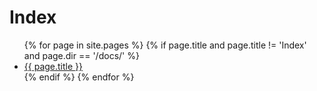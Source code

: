 # Index

<ul>
{% for page in site.pages %}
{% if page.title and page.title != 'Index' and page.dir == '/docs/' %}
  <li><a href="{{ page.url | relative_url }}">{{ page.title }}</a></li>
{% endif %}
{% endfor %}
</ul>
